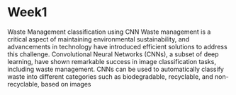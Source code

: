 # Week1
Waste Management classification using CNN
Waste management is a critical aspect of maintaining environmental sustainability, and advancements in technology have introduced efficient solutions to address this challenge. Convolutional Neural Networks (CNNs), a subset of deep learning, have shown remarkable success in image classification tasks, including waste management. CNNs can be used to automatically classify waste into different categories such as biodegradable, recyclable, and non-recyclable, based on images

